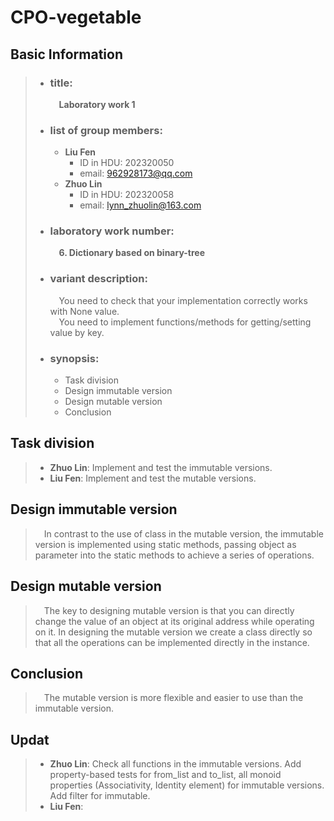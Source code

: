 # CPO-vegetable

## Basic Information
> - ### title:  
>   &emsp;**Laboratory work 1**
> - ### list of group members:  
>   - **Liu Fen**
>       - ID in HDU: 202320050
>       - email: 962928173@qq.com
>   - **Zhuo Lin**
>       - ID in HDU: 202320058
>       - email: lynn_zhuolin@163.com
> - ### laboratory work number:  
>   &emsp;**6. Dictionary based on binary-tree**
> - ### variant description:  
>   &emsp;You need to check that your implementation correctly works with None value.  
>   &emsp;You need to implement functions/methods for getting/setting value by key. 
> - ### synopsis:
>   - Task division
>   - Design immutable version
>   - Design mutable version
>   - Conclusion
## Task division
> - **Zhuo Lin**: Implement and test the immutable versions.
> - **Liu Fen**: Implement and test the mutable versions.

## Design immutable version
> &emsp;In contrast to the use of class in the mutable version, the immutable version is implemented using static methods, passing object as parameter into the static methods to achieve a series of operations.

## Design mutable version
> &emsp;The key to designing mutable version is that you can directly change the value of an object at its original address while operating on it. In designing the mutable version we create a class directly so that all the operations can be implemented directly in the instance.

## Conclusion
> &emsp;The mutable version is more flexible and easier to use than the immutable version.
> 

## Updat
> - **Zhuo Lin**: Check all functions in the immutable versions.
>                 Add property-based tests for from_list and to_list, all monoid properties (Associativity, Identity element) for immutable versions.
>                 Add filter for immutable.
> - **Liu Fen**: 
 
